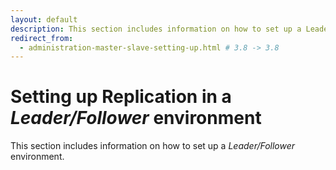 ```yaml
---
layout: default
description: This section includes information on how to set up a Leader/Follower environment
redirect_from:
  - administration-master-slave-setting-up.html # 3.8 -> 3.8
---
```

Setting up Replication in a _Leader/Follower_ environment
=========================================================

This section includes information on how to set up a _Leader/Follower_ environment.